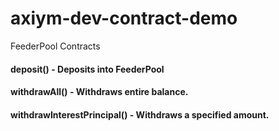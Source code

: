 # axiym-dev-contract-demo
FeederPool Contracts

#### deposit() - Deposits into FeederPool
#### withdrawAll() - Withdraws entire balance.
#### withdrawInterestPrincipal() - Withdraws a specified amount.
